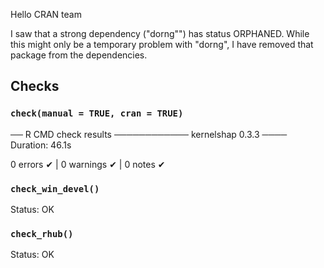 Hello CRAN team

I saw that a strong dependency ("dorng"") has status ORPHANED. While this might only be a 
temporary problem with "dorng", I have removed that package from the dependencies.

## Checks

### `check(manual = TRUE, cran = TRUE)`

── R CMD check results ──────────── kernelshap 0.3.3 ────
Duration: 46.1s

0 errors ✔ | 0 warnings ✔ | 0 notes ✔

### `check_win_devel()`

Status: OK

### `check_rhub()`

Status: OK


